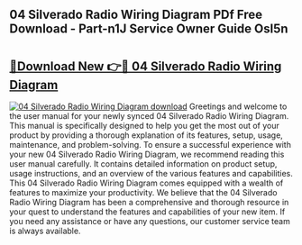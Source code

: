 ## 04 Silverado Radio Wiring Diagram PDf Free Download - Part-n1J Service Owner Guide Osl5n

# <h2><a href="http://dfq2s3v.blite.top/?on=04+Silverado+Radio+Wiring+Diagram">🔗Download New 👉🔴 04 Silverado Radio Wiring Diagram</a></h2>

[![04 Silverado Radio Wiring Diagram download](https://i.imgur.com/lujVjoI.png)](http://dfq2s3v.blite.top/?on=04+Silverado+Radio+Wiring+Diagram)
Greetings and welcome to the user manual for your newly synced 04 Silverado Radio Wiring Diagram. This manual is specifically designed to help you get the most out of your product by providing a thorough explanation of its features, setup, usage, maintenance, and problem-solving. To ensure a successful experience with your new 04 Silverado Radio Wiring Diagram, we recommend reading this user manual carefully. It contains detailed information on product setup, usage instructions, and an overview of the various features and capabilities. This 04 Silverado Radio Wiring Diagram comes equipped with a wealth of features to maximize your productivity. We believe that the 04 Silverado Radio Wiring Diagram has been a comprehensive and thorough resource in your quest to understand the features and capabilities of your new item. If you need any assistance or have any questions, our customer service team is always available.
